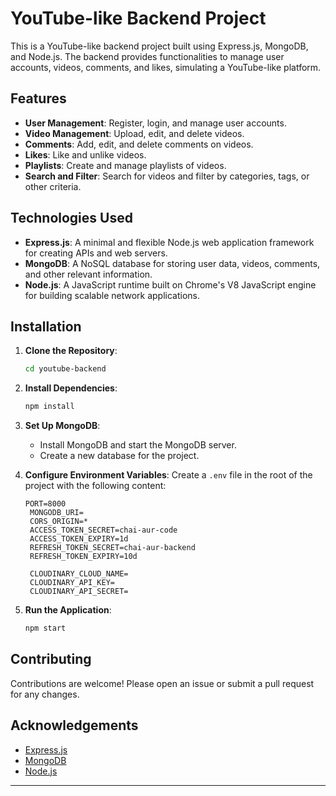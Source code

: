 # YouTube-like Backend Project

This is a YouTube-like backend project built using Express.js, MongoDB, and Node.js. The backend provides functionalities to manage user accounts, videos, comments, and likes, simulating a YouTube-like platform.

## Features

- **User Management**: Register, login, and manage user accounts.
- **Video Management**: Upload, edit, and delete videos.
- **Comments**: Add, edit, and delete comments on videos.
- **Likes**: Like and unlike videos.
- **Playlists**: Create and manage playlists of videos.
- **Search and Filter**: Search for videos and filter by categories, tags, or other criteria.

## Technologies Used

- **Express.js**: A minimal and flexible Node.js web application framework for creating APIs and web servers.
- **MongoDB**: A NoSQL database for storing user data, videos, comments, and other relevant information.
- **Node.js**: A JavaScript runtime built on Chrome's V8 JavaScript engine for building scalable network applications.

## Installation

1. **Clone the Repository**:
   ```bash
   cd youtube-backend
   ```

2. **Install Dependencies**:
   ```bash
   npm install
   ```

3. **Set Up MongoDB**:
   - Install MongoDB and start the MongoDB server.
   - Create a new database for the project.

4. **Configure Environment Variables**:
   Create a `.env` file in the root of the project with the following content:
   ```plaintext
   PORT=8000
    MONGODB_URI=
    CORS_ORIGIN=*
    ACCESS_TOKEN_SECRET=chai-aur-code
    ACCESS_TOKEN_EXPIRY=1d
    REFRESH_TOKEN_SECRET=chai-aur-backend
    REFRESH_TOKEN_EXPIRY=10d

    CLOUDINARY_CLOUD_NAME=
    CLOUDINARY_API_KEY=
    CLOUDINARY_API_SECRET=
   ```

5. **Run the Application**:
   ```bash
   npm start
   ```


## Contributing

Contributions are welcome! Please open an issue or submit a pull request for any changes.

## Acknowledgements

- [Express.js](https://expressjs.com/)
- [MongoDB](https://www.mongodb.com/)
- [Node.js](https://nodejs.org/)

---